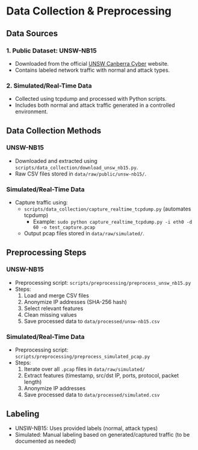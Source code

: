 # Data Collection & Preprocessing

## Data Sources

### 1. Public Dataset: UNSW-NB15
- Downloaded from the official [UNSW Canberra Cyber](https://www.unsw.adfa.edu.au/unsw-canberra-cyber/cybersecurity/ADFA-NB15-Datasets/) website.
- Contains labeled network traffic with normal and attack types.

### 2. Simulated/Real-Time Data
- Collected using tcpdump and processed with Python scripts.
- Includes both normal and attack traffic generated in a controlled environment.

## Data Collection Methods

### UNSW-NB15
- Downloaded and extracted using `scripts/data_collection/download_unsw_nb15.py`.
- Raw CSV files stored in `data/raw/public/unsw-nb15/`.

### Simulated/Real-Time Data
- Capture traffic using:
  - `scripts/data_collection/capture_realtime_tcpdump.py` (automates tcpdump)
    - Example: `sudo python capture_realtime_tcpdump.py -i eth0 -d 60 -o test_capture.pcap`
  - Output pcap files stored in `data/raw/simulated/`.

## Preprocessing Steps

### UNSW-NB15
- Preprocessing script: `scripts/preprocessing/preprocess_unsw_nb15.py`
- Steps:
  1. Load and merge CSV files
  2. Anonymize IP addresses (SHA-256 hash)
  3. Select relevant features
  4. Clean missing values
  5. Save processed data to `data/processed/unsw-nb15.csv`

### Simulated/Real-Time Data
- Preprocessing script: `scripts/preprocessing/preprocess_simulated_pcap.py`
- Steps:
  1. Iterate over all `.pcap` files in `data/raw/simulated/`
  2. Extract features (timestamp, src/dst IP, ports, protocol, packet length)
  3. Anonymize IP addresses
  4. Save processed data to `data/processed/simulated.csv`

## Labeling
- UNSW-NB15: Uses provided labels (normal, attack types)
- Simulated: Manual labeling based on generated/captured traffic (to be documented as needed) 